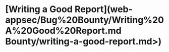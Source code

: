 # \[Writing a Good Report]\(web-appsec/Bug%20Bounty/Writing%20A%20Good%20Report.md Bounty/writing-a-good-report.md>)

